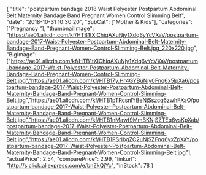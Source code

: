 {
	"title": "postpartum bandage 2018  Waist Polyester Postpartum Abdominal Belt   Maternity Bandage Band Pregnant Women Control Slimming Belt",
	"date": "2018-10-31 10:30:20",
	"SubCat": ["Mother & Kids"],
	"categories": ["Pregnancy "],
	"thumbnailImage": "https://ae01.alicdn.com/kf/HTB1tXlChiqAXuNjy1Xdq6yYcVXaV/postpartum-bandage-2017-Waist-Polyester-Postpartum-Abdominal-Belt-Maternity-Bandage-Band-Pregnant-Women-Control-Slimming-Belt.jpg_220x220.jpg",
	"BigImage": ["https://ae01.alicdn.com/kf/HTB1tXlChiqAXuNjy1Xdq6yYcVXaV/postpartum-bandage-2017-Waist-Polyester-Postpartum-Abdominal-Belt-Maternity-Bandage-Band-Pregnant-Women-Control-Slimming-Belt.jpg","https://ae01.alicdn.com/kf/HTB17y.Hr4GYBuNjy0Fnq6x5lpXa6/postpartum-bandage-2017-Waist-Polyester-Postpartum-Abdominal-Belt-Maternity-Bandage-Band-Pregnant-Women-Control-Slimming-Belt.jpg","https://ae01.alicdn.com/kf/HTB1pTRcsnlYBeNjSszcq6zwhFXaO/postpartum-bandage-2017-Waist-Polyester-Postpartum-Abdominal-Belt-Maternity-Bandage-Band-Pregnant-Women-Control-Slimming-Belt.jpg","https://ae01.alicdn.com/kf/HTB1nMawf9MmBKNjSZTEq6ysKpXab/postpartum-bandage-2017-Waist-Polyester-Postpartum-Abdominal-Belt-Maternity-Bandage-Band-Pregnant-Women-Control-Slimming-Belt.jpg","https://ae01.alicdn.com/kf/HTB1PSrIbgZC2uNjSZFnq6yxZpXaY/postpartum-bandage-2017-Waist-Polyester-Postpartum-Abdominal-Belt-Maternity-Bandage-Band-Pregnant-Women-Control-Slimming-Belt.jpg"],
	"actualPrice": 2.54,
	"comparePrice": 2.99,
	"linkurl": "http://s.click.aliexpress.com/e/bnZkQjYc",
	"inStock": 78
}
